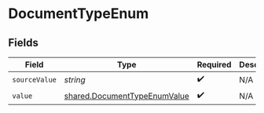# DocumentTypeEnum


## Fields

| Field                                                                               | Type                                                                                | Required                                                                            | Description                                                                         |
| ----------------------------------------------------------------------------------- | ----------------------------------------------------------------------------------- | ----------------------------------------------------------------------------------- | ----------------------------------------------------------------------------------- |
| `sourceValue`                                                                       | *string*                                                                            | :heavy_check_mark:                                                                  | N/A                                                                                 |
| `value`                                                                             | [shared.DocumentTypeEnumValue](../../../sdk/models/shared/documenttypeenumvalue.md) | :heavy_check_mark:                                                                  | N/A                                                                                 |